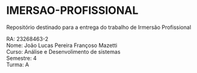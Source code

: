 # IMERSAO-PROFISSIONAL
Repositório destinado para a entrega do trabalho de Irmersão Profissional <br>

RA: 23268463-2 <br>
Nome: João Lucas Pereira Françoso Mazetti <br>
Curso: Análise e Desenvolimento de sistemas <br>
Semestre: 4 <br>
Turma: A <br>